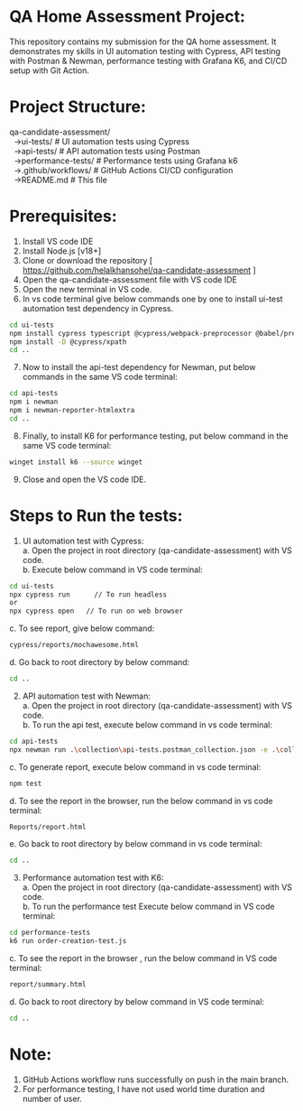 # QA Home Assessment Project:

This repository contains my submission for the QA home assessment. It demonstrates my skills in UI automation testing with Cypress, API testing with Postman & Newman, performance testing with Grafana K6, and CI/CD setup with Git Action.

# Project Structure:
qa-candidate-assessment/   
&nbsp;&nbsp;->ui-tests/ # UI automation tests using Cypress  
&nbsp;&nbsp;->api-tests/ # API automation tests using Postman  
&nbsp;&nbsp;->performance-tests/ # Performance tests using Grafana k6  
&nbsp;&nbsp;->.github/workflows/ # GitHub Actions CI/CD configuration  
&nbsp;&nbsp;->README.md # This file  

# Prerequisites:
1.	Install VS code IDE
2.	Install Node.js [v18+]
3.	Clone or download the repository [ https://github.com/helalkhansohel/qa-candidate-assessment ] 
4.	Open the qa-candidate-assessment file with VS code IDE
5.	Open the new terminal in VS code.
6.	In vs code terminal give below commands one by one to install ui-test automation test dependency in Cypress.  
```bash  
cd ui-tests    
npm install cypress typescript @cypress/webpack-preprocessor @babel/preset-typescript --save-dev  
npm install -D @cypress/xpath   
cd ..  
```  
7. Now to install the api-test dependency for Newman, put below commands in the same VS code terminal: 
```bash   
cd api-tests  
npm i newman  
npm i newman-reporter-htmlextra  
cd ..  
```  
8.	 Finally, to install K6 for performance testing, put below command in the same VS code terminal:  
```bash  
winget install k6 --source winget  
```    
9. Close and open the VS code IDE.  

# Steps to Run the tests:
1.	UI automation test with Cypress:  
a.	Open the project in root directory (qa-candidate-assessment) with VS code.  
b.	Execute below command in VS code terminal:  
```bash  
cd ui-tests  
npx cypress run      // To run headless  
or  
npx cypress open   // To run on web browser   
```   
c.	To see report, give below command:  
```bash  
cypress/reports/mochawesome.html 
```    
d.	Go back to root directory by below command:  
```bash    
cd ..  
```  
2.	API automation test with Newman:  
a.	Open the project in root directory (qa-candidate-assessment) with VS code.  
b.	To run the api test, execute below command in vs code terminal:  
```bash  
cd api-tests  
npx newman run .\collection\api-tests.postman_collection.json -e .\collection\Grocery-Store-Env.postman_environment.json -n 1  
```  
c.	To generate report, execute below command in vs code terminal: 
```bash   
npm test  
```  
d.	To see the report in the browser, run the below command in vs code terminal:  
```bash  
Reports/report.html  
```  
e.	Go back to root directory by below command in vs code terminal: 
```bash   
cd ..  
```  
3.	Performance automation test with K6:  
a.	Open the project in root directory (qa-candidate-assessment) with VS code.  
b.	To run the performance test Execute below command in VS code terminal: 
```bash   
cd performance-tests  
k6 run order-creation-test.js  
```  
c.	To see the report in the browser , run the below command in VS code terminal:  
```bash  
report/summary.html  
```  
d.	Go back to root directory by below command in VS code terminal: 
```bash     
cd ..  
```  

# Note:   
1.	GitHub Actions workflow runs successfully on push in the main branch.  
2.	For performance testing, I have not used world time duration and number of user.   
